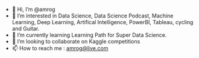 - 👋 Hi, I’m @amrog
- 👀 I’m interested in Data Science, Data Science Podcast, Machine Learning, Deep Learning, Artifical Intelligence, PowerBI, Tableau, cycling and Guitar.
- 🌱 I’m currently learning Learning Path for Super Data Science.
- 💞️ I’m looking to collaborate on Kaggle competitions
- 📫 How to reach me : amrog@live.com

<!---
amrog/amrog is a ✨ special ✨ repository because its `README.md` (this file) appears on your GitHub profile.
You can click the Preview link to take a look at your changes.
--->
